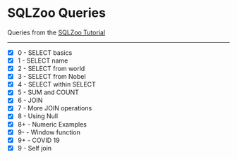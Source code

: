 # SQLZoo Queries
Queries from the [SQLZoo Tutorial](https://sqlzoo.net/wiki/SQL_Tutorial)
___

- [x] 0 - SELECT basics
- [x] 1 - SELECT name
- [x] 2 - SELECT from world
- [x] 3 - SELECT from Nobel
- [x] 4 - SELECT within SELECT
- [x] 5 - SUM and COUNT
- [x] 6 - JOIN
- [x] 7 - More JOIN operations
- [x] 8 - Using Null
- [x] 8+ - Numeric Examples
- [x] 9- - Window function
- [x] 9+ - COVID 19
- [x] 9 - Self join
